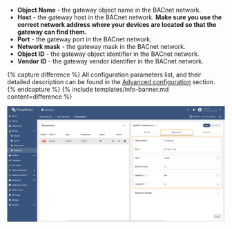- **Object Name** - the gateway object name in the BACnet network.
- **Host** - the gateway host in the BACnet network. **Make sure you use the correct network address where your devices are located so that the gateway can find them.**
- **Port** - the gateway port in the BACnet network.
- **Network mask** - the gateway mask in the BACnet network.
- **Object ID** - the gateway object identifier in the BACnet network.
- **Vendor ID** - the gateway vendor identifier in the BACnet network.

{% capture difference %}
All configuration parameters list, and their detailed description can be found in the 
[Advanced configuration](/docs/iot-gateway/config/bacnet/#advanced-configuration) section.
{% endcapture %}
{% include templates/info-banner.md content=difference %}

![image](/images/gateway/bacnet-connector/bacnet-application-basic-1-ce.png)
